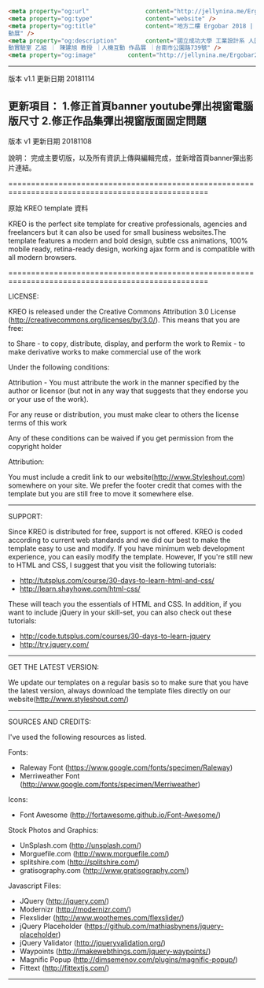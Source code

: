 
```html
<meta property="og:url"                content="http://jellynina.me/Ergobar2018" />
<meta property="og:type"               content="website" />
<meta property="og:title"              content="地方二樓 Ergobar 2018 | 人機互
動展" />
<meta property="og:description"        content="國立成功大學 工業設計系 人因互
動實驗室 乙組 ｜ 陳建旭 教授 ｜人機互動 作品展 ｜台南市公園路739號" />
<meta property="og:image"         content="http://jellynina.me/Ergobar2018/images/ergobarInvite.jpg" />
```


-----------------------------------------------------------------------------------------------------
版本 v1.1
更新日期 20181114

更新項目：
1.修正首頁banner youtube彈出視窗電腦版尺寸
2.修正作品集彈出視窗版面固定問題
-----------------------------------------------------------------------------------------------------
版本 v1
更新日期 20181108

說明：
完成主要切版，以及所有資訊上傳與編輯完成，並新增首頁banner彈出影片連結。

==================================================================================================

原始 KREO template 資料

KREO is the perfect site template for creative professionals, agencies and freelancers but 
it can also be used for small business websites.The template features a modern and bold design,
subtle css animations, 100% mobile ready, retina-ready design, working ajax form and is compatible
with all modern browsers.

==================================================================================================

LICENSE:

KREO is released under the Creative Commons Attribution 3.0 License
(http://creativecommons.org/licenses/by/3.0/). This means that you are free:

   to Share - to copy, distribute, display, and perform the work
   to Remix - to make derivative works
   to make commercial use of the work 

Under the following conditions:

   Attribution - You must attribute the work in the manner specified by the 
   author or licensor (but not in any way that suggests that they endorse you 
   or your use of the work). 

   For any reuse or distribution, you must make clear to others the license 
   terms of this work

   Any of these conditions can be waived if you get permission from the 
   copyright holder

Attribution: 
	
   You must include a credit link to our website(http://www.Styleshout.com) somewhere on
   your site. We prefer the footer credit that comes with the template but you are still 
   free to move it somewhere else.


-----------------------------------------------------------------------------------------------------


SUPPORT:
    
Since KREO is distributed for free, support is not offered. KREO is coded according 
to current web standards and we did our best to make the template easy to use and modify.
If you have minimum web development experience, you can easily modify the template. 
However, If you're still new to HTML and CSS, I suggest that you visit the 
following tutorials:

 - http://tutsplus.com/course/30-days-to-learn-html-and-css/
 - http://learn.shayhowe.com/html-css/

These will teach you the essentials of HTML and CSS. In addition, if you want to include
jQuery in your skill-set, you can also check out these tutorials: 

 - http://code.tutsplus.com/courses/30-days-to-learn-jquery
 - http://try.jquery.com/


------------------------------------------------------------------------------------------------------ 


GET THE LATEST VERSION:

We update our templates on a regular basis so to make sure that you have the latest version, 
always download the template files directly on our website(http://www.styleshout.com/)



-------------------------------------------------------------------------------------------------------


SOURCES AND CREDITS:

I've used the following resources as listed.

Fonts:
 - Raleway Font (https://www.google.com/fonts/specimen/Raleway)
 - Merriweather Font (http://www.google.com/fonts/specimen/Merriweather)

Icons:
 - Font Awesome (http://fortawesome.github.io/Font-Awesome/)

Stock Photos and Graphics:
 - UnSplash.com (http://unsplash.com/)
 - Morguefile.com (http://www.morguefile.com/)
 - splitshire.com (http://splitshire.com/)
 - gratisography.com (http://www.gratisography.com/)
 
Javascript Files:

 - JQuery (http://jquery.com/)
 - Modernizr (http://modernizr.com/)
 - Flexslider (http://www.woothemes.com/flexslider/)
 - jQuery Placeholder (https://github.com/mathiasbynens/jquery-placeholder)
 - jQuery Validator (http://jqueryvalidation.org/)
 - Waypoints (http://imakewebthings.com/jquery-waypoints/)
 - Magnific Popup (http://dimsemenov.com/plugins/magnific-popup/)
 - Fittext (http://fittextjs.com/)

--------------------------------------------------------------------------------------------------------- 


  

